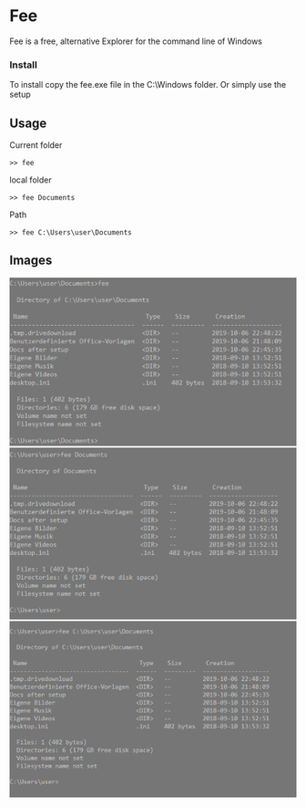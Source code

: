 # Fee
Fee is a free, alternative Explorer for the command line of Windows


### Install
To install copy the fee.exe file in the 
C:\Windows
folder.
Or simply use the setup


## Usage
Current folder
```
>> fee
```

local folder
```
>> fee Documents
```

Path
```
>> fee C:\Users\user\Documents
```

## Images
![Fee default](https://github.com/Matix-Media/Fee/blob/master/docs/imgs/Anmerkung%202019-10-07%20010111.png)
![Fee local path](https://github.com/Matix-Media/Fee/blob/master/docs/imgs/Anmerkung%202019-10-07%20010111-2.png)
![Fee full path](https://github.com/Matix-Media/Fee/blob/master/docs/imgs/Anmerkung%202019-10-07%20010111-3.png)
